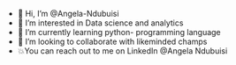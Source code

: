 - 👋 Hi, I’m @Angela-Ndubuisi
- 👀 I’m interested in Data science and analytics
- 🌱 I’m currently learning python- programming language 
- 💞️ I’m looking to collaborate with likeminded champs
- 💥You can reach out to me on LinkedIn @Angela Ndubuisi 

<!---
Angela-Ndubuisi/Angela-Ndubuisi is a ✨ special ✨ repository because its `README.md` (this file) appears on your GitHub profile.
You can click the Preview link to take a look at your changes.
--->
